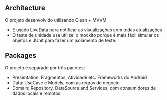 ## Architecture

O projeto desenvolvido utilizando Clean + MVVM
- É usado LiveData para notificar as visualizações com todas atualizações 
- O teste de unidade usa utilizei o mockito porque é mais fácil simular os objetos e JUnit para fazer um isolamento de teste.

## Packages
O projeto é separado por três pacotes:
- Presentation: Fragmentos, Atividade etc. Frameworks do Android
- Data: UseCase e Models, com as regras de negócio
- Domain: Repository, DataSource and Services, com consumidores de dados locais e remotos
